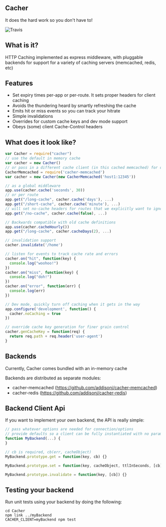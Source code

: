 ## Cacher
It does the hard work so you don't have to!

![Travis](https://travis-ci.org/addisonj/node-cacher.svg)

## What is it?
HTTP Caching implemented as express middleware, with pluggable backends for support for a variety of caching servers (memcached, redis, etc)

## Features
- Set expiry times per-app or per-route. It sets proper headers for client caching
- Avoids the thundering heard by smartly refreshing the cache
- Emits hit or miss events so you can track your hitrate
- Simple invalidations
- Overrides for custom cache keys and dev mode support
- Obeys (some) client Cache-Control headers

## What does it look like?
``` JavaScript
var Cacher = require("cacher")
// use the default in memory cache
var cacher = new Cacher()
// or pass in a different cache client (in this cached memcached) for different backend support
CacherMemcached = require('cacher-memcached')
var cacher = new Cacher(new CacherMemcached('host1:12345'))

// as a global middleware
app.use(cacher.cache('seconds', 30))
// or per route
app.get("/long-cache", cacher.cache('days'), ...)
app.get("/short-cache", cacher.cache('minute'), ...)
// will set no-cache headers for routes that we explicitly want to ignore caching on
app.get("/no-cache", cacher.cache(false), ...)

// Backwards compatible with old cache definitions
app.use(cacher.cacheHourly())
app.get("/long-cache", cacher.cacheDays(2), ...)

// invalidation support
cacher.invalidate('/home')

// listen for events to track cache rate and errors
cacher.on("hit", function(key) {
  console.log("woohoo!")
})
cacher.on("miss", function(key) {
  console.log("doh!")
})
cacher.on("error", function(err) {
  console.log(err)
})

// Dev mode, quickly turn off caching when it gets in the way
app.configure('development', function() {
  cacher.noCaching = true
})

// override cache key generation for finer grain control
cacher.genCacheKey = function(req) {
  return req.path + req.header('user-agent')
}
```

## Backends
Currently, Cacher comes bundled with an in-memory cache

Backends are distributed as separate modules:
- cacher-memcached (https://github.com/addisonj/cacher-memcached)
- cacher-redis (https://github.com/addisonj/cacher-redis)


## Backend Client Api
If you want to implement your own backend, the API is really simple:

```JavaScript
// pass whatever options are needed for connection/options
// provide defaults so a client can be fully instantiated with no parameters
function MyBackend(...) {
}

// cb is required, cb(err, cacheObject)
MyBackend.prototype.get = function(key, cb) {}

MyBackend.prototype.set = function(key, cacheObject, ttlInSeconds, [cb]) {}

MyBackend.prototype.invalidate = function(key, [cb]) {}
```

## Testing your backend
Run unit tests using your backend by doing the following:
```Shell
cd Cacher
npm link ../myBackend
CACHER_CLIENT=myBackend npm test
```
